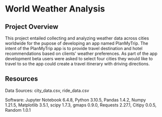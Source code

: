 # World Weather Analysis

## Project Overview
This project entailed collecting and analyzing weather data across cities worldwide for the pupose of developing an app named PlanMyTrip. The intent of the PlanMyTrip app is to provide travel destination and hotel recommendations based on clients' weather preferences. As part of the app development beta users were asked to select four cities they would like to travel to so the app could create a travel itinerary with driving directions. 

## Resources
Data Sources: city_data.csv, ride_data.csv

Software: Jupyter Notebook 6.4.8, Python 3.10.5, Pandas 1.4.2, Numpy 1.21.5, Matplotlib 3.5.1, scipy 1.7.3, gmaps 0.9.0, Requests 2.27.1, Citipy 0.0.5, Random 1.0.1
